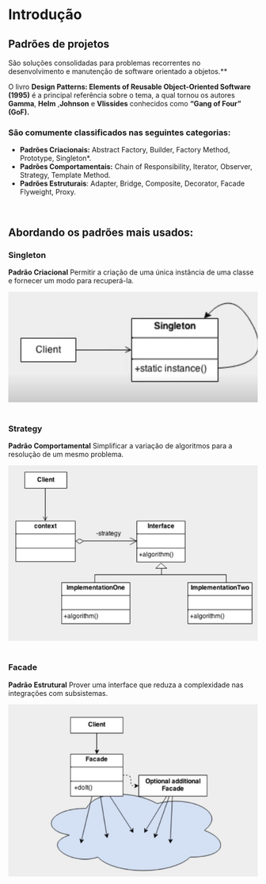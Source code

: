 # Introdução

## Padrões de projetos

São soluções consolidadas para problemas recorrentes no desenvolvimento e manutenção de software orientado a objetos.**

O livro **Design Patterns: Elements of Reusable Object-Oriented Software (1995)**  é a principal referência sobre o tema, a qual tornou os autores **Gamma**, **Helm** ,**Johnson** e **Vlissides** conhecidos como **“Gang of Four” (GoF).**

### São comumente classificados nas seguintes categorias:

- **Padrões Criacionais:** Abstract Factory, Builder, Factory Method, Prototype, Singleton*.
- **Padrões Comportamentais:** Chain of Responsibility, Iterator, Observer, Strategy, Template Method.
- **Padrões Estruturais**: Adapter, Bridge, Composite, Decorator, Facade Flyweight, Proxy.

<br>

## Abordando os padrões mais usados:

### Singleton

**Padrão Criacional**
Permitir a criação de uma única instância de uma classe e fornecer um modo para recuperá-la.

<img src="./img/42.jpg" alt="" width="550">

<br>

<br>

### Strategy

**Padrão Comportamental**
Simplificar a variação de algoritmos para a resolução de um mesmo problema.

<img src="./img/43.jpg" alt="" width="550">

<br>

<br>

### Facade

**Padrão Estrutural**
Prover uma interface que reduza a complexidade nas integrações com subsistemas.

<img src="./img/44.jpg" alt="" width="550">

